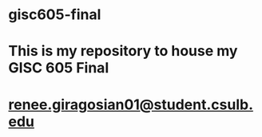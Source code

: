 # gisc605-final
# This is my repository to house my GISC 605 Final
# renee.giragosian01@student.csulb.edu
